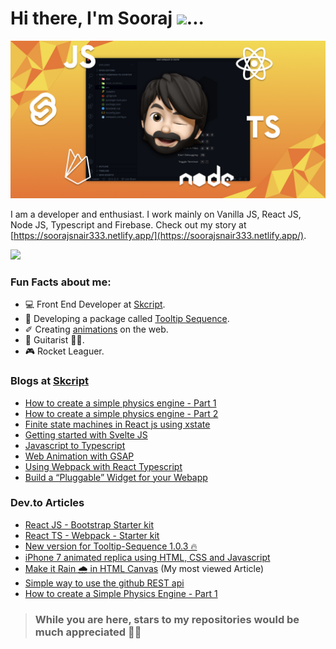 # Hi there, I'm Sooraj <img src="https://media.giphy.com/media/hvRJCLFzcasrR4ia7z/giphy.gif" width="35px">...

![Me](https://github.com/SoorajSNBlaze333/SoorajSNBlaze333/blob/master/GithubCoverHD.png)

I am a developer and enthusiast. I work mainly on Vanilla JS, React JS, Node JS, Typescript and Firebase. Check out my story at [https://soorajsnair333.netlify.app/](https://soorajsnair333.netlify.app/).

![](https://komarev.com/ghpvc/?username=ySoorajSNBlaze333&style=flat-square)

### Fun Facts about me:
- 💻 Front End Developer at [Skcript](https://www.skcript.com/).
- 💬 Developing a package called [Tooltip Sequence](https://github.com/SoorajSNBlaze333/tooltip-sequence).
- ✐ Creating [animations](https://iphone-7-ios13.netlify.app/) on the web.
- 🎸 Guitarist 🤘🏻.
- 🎮 Rocket Leaguer.

### Blogs at [Skcript](https://www.skcript.com/)
- [How to create a simple physics engine - Part 1](https://www.skcript.com/svr/how-to-create-a-simple-physics-engine-part-1/)
- [How to create a simple physics engine - Part 2](https://www.skcript.com/svr/how-to-create-a-simple-physics-engine-part-2/)
- [Finite state machines in React js using xstate](https://www.skcript.com/svr/finite-state-machines-in-react-js-using-xstate/)
- [Getting started with Svelte JS](https://www.skcript.com/svr/getting-started-with-svelte-js/)
- [Javascript to Typescript](https://www.skcript.com/svr/javascript-to-typescript/)
- [Web Animation with GSAP](https://www.skcript.com/svr/web-animation-with-gsap/)
- [Using Webpack with React Typescript](https://www.skcript.com/svr/using-webpack-with-react-typescript/)
- [Build a “Pluggable” Widget for your Webapp](https://www.skcript.com/svr/build-a-pluggable-widget-for-your-webapp/)

### Dev.to Articles
- [React JS - Bootstrap Starter kit](https://dev.to/soorajsnblaze333/react-js-bootstrap-starter-kit-3jlf)
- [React TS - Webpack - Starter kit](https://dev.to/soorajsnblaze333/react-ts-webpack-starter-1enk)
- [New version for Tooltip-Sequence 1.0.3 🔥](https://dev.to/soorajsnblaze333/new-version-for-tooltip-sequence-1-0-3-59oh)
- [iPhone 7 animated replica using HTML, CSS and Javascript](https://dev.to/soorajsnblaze333/creating-an-iphone-7-replica-on-the-web-38l1)
- [Make it Rain 🌧 in HTML Canvas](https://dev.to/soorajsnblaze333/make-it-rain-in-html-canvas-1fj0) (My most viewed Article)
- [Simple way to use the github REST api](https://dev.to/soorajsnblaze333/simple-way-to-use-the-github-api-705)
- [How to create a Simple Physics Engine - Part 1](https://dev.to/soorajsnblaze333/how-to-create-a-simple-physics-engine-part-1-2ofh)

> ### While you are here, stars to my repositories would be much appreciated 🤘🏻
